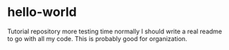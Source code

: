 # hello-world
Tutorial repository
more testing time normally I should write a real readme to go with all my code.  This is probably good for organization.
